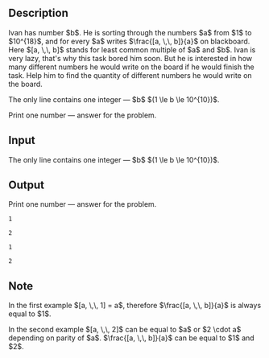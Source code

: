 ## Description

<div><p>Ivan has number $b$. He is sorting through the numbers $a$ from $1$ to $10^{18}$, and for every $a$ writes $\frac{[a, \,\, b]}{a}$ on blackboard. Here $[a, \,\, b]$ stands for least common multiple of $a$ and $b$. Ivan is very lazy, that's why this task bored him soon. But he is interested in how many different numbers he would write on the board if he would finish the task. Help him to find the quantity of different numbers he would write on the board.</p></div><div class="input-specification"><p>The only line contains one integer&nbsp;— $b$ $(1 \le b \le 10^{10})$.</p></div><div class="output-specification"><p>Print one number&nbsp;— answer for the problem.</p></div>

## Input

<p>The only line contains one integer&nbsp;— $b$ $(1 \le b \le 10^{10})$.</p>

## Output

<p>Print one number&nbsp;— answer for the problem.</p>





```input1
1

```




```input2
2

```




```output1
1
```




```output2
2
```



## Note

<p>In the first example $[a, \,\, 1] = a$, therefore $\frac{[a, \,\, b]}{a}$ is always equal to $1$.</p><p>In the second example $[a, \,\, 2]$ can be equal to $a$ or $2 \cdot a$ depending on parity of $a$. $\frac{[a, \,\, b]}{a}$ can be equal to $1$ and $2$.</p>
